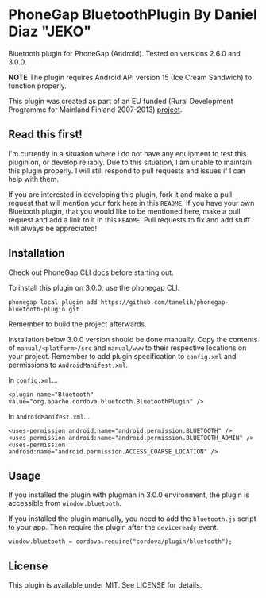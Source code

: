PhoneGap BluetoothPlugin By Daniel Diaz "JEKO"
==============================================
Bluetooth plugin for PhoneGap (Android). Tested on versions 2.6.0 and 3.0.0.

**NOTE** The plugin requires Android API version 15 (Ice Cream Sandwich) to function properly.

This plugin was created as part of an EU funded (Rural Development Programme for
Mainland Finland 2007-2013) [project](http://blogit.jamk.fi/metsaapuilta/en/).

Read this first!
----------------
I'm currently in a situation where I do not have any equipment to test this plugin on, 
or develop reliably. Due to this situation, I am unable to maintain this plugin properly. 
I will still respond to pull requests and issues if I can help with them.

If you are interested in developing this plugin, fork it and make a pull request that 
will mention your fork here in this `README`. If you have your own Bluetooth plugin, 
that you would like to be mentioned here, make a pull request and add a link to it in 
this `README`. Pull requests to fix and add stuff will always be appreciated!

Installation
------------
Check out PhoneGap CLI [docs](http://docs.phonegap.com/en/3.0.0/guide_cli_index.md.html#The%20Command-line%20Interface)
before starting out.

To install this plugin on 3.0.0, use the phonegap CLI.

```
phonegap local plugin add https://github.com/tanelih/phonegap-bluetooth-plugin.git
```

Remember to build the project afterwards.

Installation below 3.0.0 version should be done manually. Copy the contents of
`manual/<platform>/src` and `manual/www` to their respective locations on your
project. Remember to add plugin specification to `config.xml` and permissions to
`AndroidManifest.xml`.

In `config.xml`...
```
<plugin name="Bluetooth" value="org.apache.cordova.bluetooth.BluetoothPlugin" />
```

In `AndroidManifest.xml`...
```
<uses-permission android:name="android.permission.BLUETOOTH" />
<uses-permission android:name="android.permission.BLUETOOTH_ADMIN" />
<uses-permission android:name="android.permission.ACCESS_COARSE_LOCATION" />
```

Usage
-----

If you installed the plugin with plugman in 3.0.0 environment, the plugin is
accessible from `window.bluetooth`.

If you installed the plugin manually, you need to add the `bluetooth.js` script
to your app. Then require the plugin after the `deviceready` event.

```
window.bluetooth = cordova.require("cordova/plugin/bluetooth");
```

License
-------
This plugin is available under MIT. See LICENSE for details.
